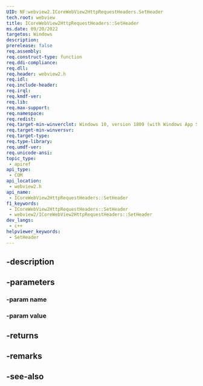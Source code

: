 ```yaml
---
UID: NF:webview2.ICoreWebView2HttpRequestHeaders.SetHeader
tech.root: webview
title: ICoreWebView2HttpRequestHeaders::SetHeader
ms.date: 09/20/2022
targetos: Windows
description: 
prerelease: false
req.assembly: 
req.construct-type: function
req.ddi-compliance: 
req.dll: 
req.header: webview2.h
req.idl: 
req.include-header: 
req.irql: 
req.kmdf-ver: 
req.lib: 
req.max-support: 
req.namespace: 
req.redist: 
req.target-min-winverclnt: Windows 10, version 1809 (with Windows App SDK 1.1 or later)
req.target-min-winversvr: 
req.target-type: 
req.type-library: 
req.umdf-ver: 
req.unicode-ansi: 
topic_type:
 - apiref
api_type:
 - COM
api_location:
 - webview2.h
api_name:
 - ICoreWebView2HttpRequestHeaders::SetHeader
f1_keywords:
 - ICoreWebView2HttpRequestHeaders::SetHeader
 - webview2/ICoreWebView2HttpRequestHeaders::SetHeader
dev_langs:
 - c++
helpviewer_keywords:
 - SetHeader
---
```


## -description

## -parameters

### -param name

### -param value

## -returns

## -remarks

## -see-also

